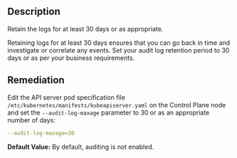 ## Description

Retain the logs for at least 30 days or as appropriate.

Retaining logs for at least 30 days ensures that you can go back in time and investigate or correlate any events. Set your audit log retention period to 30 days or as per your business requirements.

## Remediation

Edit the API server pod specification file `/etc/kubernetes/manifests/kubeapiserver.yaml` on the Control Plane node and set the `--audit-log-maxage` parameter to 30 or as an appropriate number of days:
```yaml
--audit-log-maxage=30
```

**Default Value:** By default, auditing is not enabled.